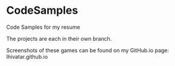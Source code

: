 # CodeSamples
Code Samples for my resume

The projects are each in their own branch.

Screenshots of these games can be found on my GitHub.io page: Ihivatar.github.io 
